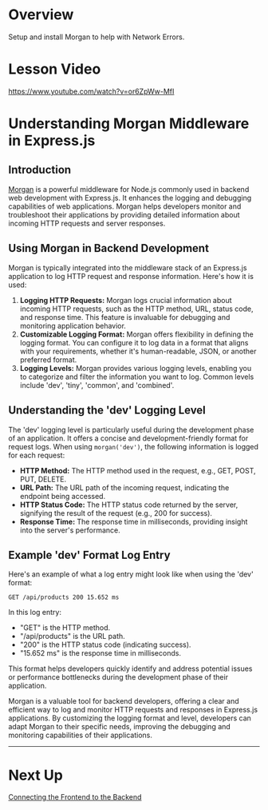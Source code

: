 

# Overview

Setup and install Morgan to help with Network Errors.

# Lesson Video

https://www.youtube.com/watch?v=or6ZpWw-MfI

# Understanding Morgan Middleware in Express.js

## Introduction

[Morgan](https://www.npmjs.com/package/morgan) is a powerful middleware for Node.js commonly used in backend web development with Express.js. It enhances the logging and debugging capabilities of web applications. Morgan helps developers monitor and troubleshoot their applications by providing detailed information about incoming HTTP requests and server responses.

## Using Morgan in Backend Development

Morgan is typically integrated into the middleware stack of an Express.js application to log HTTP request and response information. Here's how it is used:

1. **Logging HTTP Requests:** Morgan logs crucial information about incoming HTTP requests, such as the HTTP method, URL, status code, and response time. This feature is invaluable for debugging and monitoring application behavior.
2. **Customizable Logging Format:** Morgan offers flexibility in defining the logging format. You can configure it to log data in a format that aligns with your requirements, whether it's human-readable, JSON, or another preferred format.
3. **Logging Levels:** Morgan provides various logging levels, enabling you to categorize and filter the information you want to log. Common levels include 'dev', 'tiny', 'common', and 'combined'.

## Understanding the 'dev' Logging Level

The 'dev' logging level is particularly useful during the development phase of an application. It offers a concise and development-friendly format for request logs. When using `morgan('dev')`, the following information is logged for each request:

- **HTTP Method:** The HTTP method used in the request, e.g., GET, POST, PUT, DELETE.
- **URL Path:** The URL path of the incoming request, indicating the endpoint being accessed.
- **HTTP Status Code:** The HTTP status code returned by the server, signifying the result of the request (e.g., 200 for success).
- **Response Time:** The response time in milliseconds, providing insight into the server's performance.

## Example 'dev' Format Log Entry

Here's an example of what a log entry might look like when using the 'dev' format:

```
GET /api/products 200 15.652 ms

```

In this log entry:

- "GET" is the HTTP method.
- "/api/products" is the URL path.
- "200" is the HTTP status code (indicating success).
- "15.652 ms" is the response time in milliseconds.

This format helps developers quickly identify and address potential issues or performance bottlenecks during the development phase of their application.

Morgan is a valuable tool for backend developers, offering a clear and efficient way to log and monitor HTTP requests and responses in Express.js applications. By customizing the logging format and level, developers can adapt Morgan to their specific needs, improving the debugging and monitoring capabilities of their applications.

---

# Next Up

[Connecting the Frontend to the Backend](https://www.notion.so/Connecting-the-Frontend-to-the-Backend-d9095bc328004716a9a62cec954ad437?pvs=21)